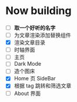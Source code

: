 # Now building

- [ ] **取一个好听的名字**
- [ ] 为文章渲染添加替换组件
- [X] 渲染文章目录
- [ ] 时轴界面
- [ ] 主页
- [ ] Dark Mode
- [ ] 造个图床
- [X] Home 页 SideBar
- [X] 根据 tag 跳转和筛选文章
- [ ] About 界面

